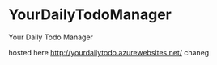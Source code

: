 YourDailyTodoManager
====================

Your Daily Todo Manager

hosted here
http://yourdailytodo.azurewebsites.net/
chaneg